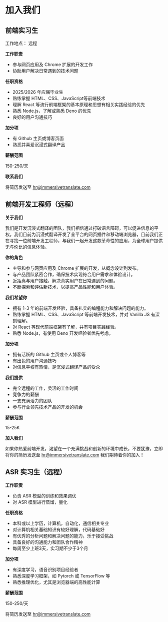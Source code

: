 # 加入我们

<!--
## 产品经理（远程）

**你的角色：**

- 负责"沉浸式翻译"产品的整体战略规划和路线图设计。
- 与工程、设计和营销团队紧密合作，从产品概念到市场推广的每个阶段保持产品的高质量和创新性。
- 深入理解用户需求和痛点，通过用户研究和市场分析指导产品开发。
- 通过用户反馈、数据分析等方式，持续监控和评估产品表现，识别和优先解决关键问题，驱动产品迭代优化。
- 与市场营销团队合作，制定和执行产品推广策略，提升品牌知名度和用户增长。

**我们希望你：**

- 拥有 1-3 年以上产品经理经验，有浏览器扩展或翻译工具产品经验者优先。
- 熟悉产品设计流程和方法，具备优秀的需求分析和产品规划能力。
- 对技术和互联网产品有深刻理解，能够与技术团队有效沟通。
- 强烈的用户导向思维，能够通过数据分析和用户研究深入理解用户需求。
- 具备敏锐的商业洞察力和数据分析能力，能够根据数据做出正确决策。
- 优秀的项目管理能力，能够有序推进产品开发进度，把控产品质量。
- 对人工智能、机器翻译等前沿技术有浓厚兴趣,快速学习能力强。

**我们提供：**

- 竞争力的薪酬和福利。
- 完全远程的工作，灵活的工作时间
- 加入一个充满激情和创新精神的团队，共同开发颠覆性的产品。
- 丰富的个人发展和职业成长机会。
- 参与行业领先产品开发的机会

**薪酬范围**

10-16K

如果你渴望在人工智能和翻译领域做出影响力的产品，欢迎加入我们，一起打破语言壁垒，让全世界自由地交流和分享知识。立即将你的简历发送至 hr@immersivetranslate.com 我们期待着你的加入！

 -->

## 前端实习生

工作地点： 远程

**工作职责**

- 参与网页应用及 Chrome 扩展的开发工作
- 协助用户解决日常遇到的技术问题

**任职资格**

- 2025/2026 年应届毕业生
- 熟练掌握 HTML、CSS、JavaScript等前端技术
- 理解 React 等流行前端框架的基本原理和思想有相关实践经验的优先
- 熟悉 Node.js，了解或熟悉 Deno 的优先
- 良好的用户沟通技巧

**加分项**

- 有 Github 主页或博客页面
- 熟悉并喜爱沉浸式翻译产品

**薪酬范围**

150-250/天

**联系我们**

将简历发送至 [hr@immersivetranslate.com](mailto:hr@immersivetranslate.com)

## 前端开发工程师（远程）

**关于我们**

我们是开发沉浸式翻译的团队，我们相信通过打破语言障碍，可以促进信息的平权。我们目前为沉浸式翻译开发了全平台的网页插件和移动端浏览器，目前我们正在寻找一位前端开发工程师，与我们一起开发这款革命性的应用，为全球用户提供无与伦比的信息体验。

**你的角色**

- 主导和参与网页应用及 Chrome 扩展的开发，从概念设计到发布。
- 与产品团队紧密合作，确保技术实现符合用户需求和体验设计。
- 近距离与用户接触，解决真实用户在日常遇到的问题。
- 不断探索和评估新技术，以提高产品性能和用户体验。

**我们希望你**

- 拥有 1-3 年的前端开发经验，具备扎实的编程能力和解决问题的能力。
- 熟练掌握 HTML、CSS、JavaScript 等前端开发技术，并对 Vanilla JS 有深刻理解。
- 对 React 等现代前端框架有了解，并有项目实践经验。
- 熟悉 Node.js，有使用 Deno 开发经验者优先考虑。

**加分项**

- 拥有活跃的 Github 主页或个人博客等
- 有出色的用户沟通技巧
- 对信息平权有热情，是沉浸式翻译产品的受众

**我们提供**

- 完全远程的工作，灵活的工作时间
- 竞争力的薪酬
- 一支充满活力的团队
- 参与行业领先技术产品的开发的机会

**薪酬范围**

15-25K

**加入我们**

如果你热爱前端开发，渴望在一个充满挑战和创新的环境中成长，不要犹豫，立即将你的简历发送至 hr@immersivetranslate.com 我们期待着你的加入！

## ASR 实习生（远程）

**工作职责**

- 负责 ASR 模型的训练和效果调优
- 对 ASR 模型进行蒸馏，量化

**任职资格**

- 本科或以上学历，计算机，自动化，通信相关专业
- 对计算机相关基础知识有较好理解，代码基础好
- 有优秀的分析问题和解决问题的能力，乐于接受挑战
- 具备良好的沟通能力和团队合作精神
- 每周至少上班3天，实习期不少于3个月

**加分项**

- 有深度学习，语音识别项目经验者
- 熟悉深度学习框架，如 Pytorch 或 TensorFlow 等
- 熟悉推理优化，尤其是浏览器端的高性能计算

**薪酬范围**

150-250/天

将简历发送至 [hr@immersivetranslate.com](mailto:hr@immersivetranslate.com)

